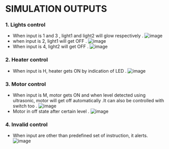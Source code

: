 # SIMULATION OUTPUTS
### 1. Lights control
- When input is 1 and 3 , light1 and light2 will glow respectively .
![image](https://user-images.githubusercontent.com/101448322/164302141-c319b06a-428e-4993-b4b4-7d17f556bb0d.png)
- when input is 2, light1 will get OFF .
![image](https://user-images.githubusercontent.com/101448322/164302467-01774bcb-4a92-479b-9cce-789ad42ece4a.png)
- When input is 4, light2 will get OFF .
![image](https://user-images.githubusercontent.com/101448322/164302559-e0a02975-eb10-4b50-be65-3516732d95c5.png)
### 2. Heater control
- When input is H, heater gets ON by indication of LED .
![image](https://user-images.githubusercontent.com/101448322/164303110-b04ee0a2-6ed2-41ac-b589-a09799c8e42e.png)
### 3. Motor control
- When input is M, motor gets ON and when level detected using ultrasonic, motor will get off automatically .It can also be controlled with switch too .
![image](https://user-images.githubusercontent.com/101448322/164303512-2ee3624b-9c7f-47d4-8fea-ec26806bd5ff.png)
- Motor in off state after certain level .
![image](https://user-images.githubusercontent.com/101448322/164303808-292b04b4-038e-4c0c-b13b-4982eab3ed4b.png)
### 4. Invalid control
- When input are other than predefined set of instruction, it alerts.
![image](https://user-images.githubusercontent.com/101448322/164304984-a2621b10-78c9-47c9-ad1a-1d03c90195ea.png)


